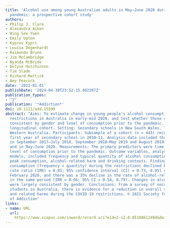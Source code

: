 ```yaml
---
title: 'Alcohol use among young Australian adults in May–June 2020 during the COVID-19
  pandemic: a prospective cohort study'
authors:
- Philip J. Clare
- Alexandra Aiken
- Wing See Yuen
- Emily Upton
- Kypros Kypri
- Louisa Degenhardt
- Raimondo Bruno
- Jim McCambridge
- Nyanda McBride
- Delyse Hutchinson
- Tim Slade
- Richard Mattick
- Amy Peacock
date: '2021-01-01'
publishDate: '2024-04-30T23:52:15.402397Z'
publication_types:
- "2"
publication: '*Addiction*'
doi: 10.1111/add.15599
abstract: "Aims: To estimate change in young people's alcohol consumption during COVID-19
  restrictions in Australia in early-mid 2020, and test whether those changes were
  consistent by gender and level of consumption prior to the pandemic. Design: Prospective
  longitudinal cohort. Setting: Secondary schools in New South Wales, Tasmania and
  Western Australia. Participants: Subsample of a cohort (n = 443) recruited in the
  first year of secondary school in 2010–11. Analysis data included three waves collected
  in September 2017–July 2018, September 2018–May 2019 and August 2019–January 2020),
  and in May–June 2020. Measurements: The primary predictors were time, gender and
  level of consumption prior to the pandemic. Outcome variables, analysed by mixed-effects
  models, included frequency and typical quantity of alcohol consumption, binge drinking,
  peak consumption, alcohol-related harm and drinking contexts. Findings: Overall
  consumption (frequency × quantity) during the restrictions declined by 17% [incidence
  rate ratio (IRR) = 0.83; 95% confidence interval (CI) = 0.73, 0.95] compared to
  February 2020, and there was a 35% decline in the rate of alcohol-related harms
  in the same period (IRR = 0.66; 95% CI = 0.54, 0.79). Changes in alcohol consumption
  were largely consistent by gender. Conclusions: From a survey of secondary school
  students in Australia, there is evidence for a reduction in overall consumption
  and related harms during the COVID-19 restrictions. © 2021 Society for the Study
  of Addiction"
links:
- name: URL
  url: 
    https://www.scopus.com/inward/record.uri?eid=2-s2.0-85108612494&doi=10.1111%2fadd.15599&partnerID=40&md5=c7cc03d395e7e504c9bdc4be85372d8b
---
```

